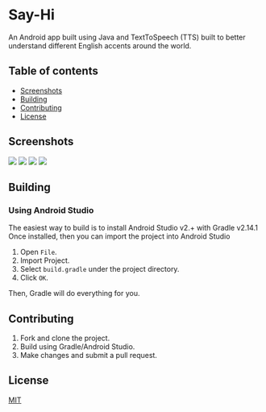 # Say-Hi

 An Android app built using Java and TextToSpeech (TTS) built to better understand different English accents around the world.

## Table of contents

- [Screenshots](#screenshots)
- [Building](#building)
- [Contributing](#contributing)
- [License](#license)


## Screenshots

![](http://imgur.com/OvIGGwz.png) ![](http://imgur.com/A2xPR7T.png) ![](http://imgur.com/R8H1kh0.png) ![](http://imgur.com/X9Lo0YA.png)

## Building

### Using Android Studio
The easiest way to build is to install Android Studio v2.+ with Gradle v2.14.1 Once installed, then you can import the project into Android Studio

1.    Open `File`.
2.    Import Project.
3.    Select `build.gradle` under the project directory.
4.    Click `OK`.

Then, Gradle will do everything for you.

## Contributing

1. Fork and clone the project.
2. Build using Gradle/Android Studio.
3. Make changes and submit a pull request.

## License
[MIT](../master/LICENSE)
